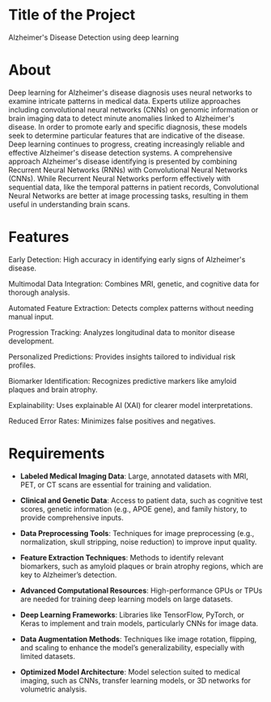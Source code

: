 # Title of the Project
Alzheimer's Disease Detection using deep learning
# About
Deep learning for Alzheimer's disease diagnosis uses neural networks to examine intricate patterns in
medical data. Experts utilize approaches including convolutional neural networks (CNNs) on genomic
information or brain imaging data to detect minute anomalies linked to Alzheimer's disease. In order
to promote early and specific diagnosis, these models seek to determine particular features that are
indicative of the disease. Deep learning continues to progress, creating increasingly reliable and
effective Alzheimer's disease detection systems.
A comprehensive approach Alzheimer's disease identifying is presented by combining Recurrent
Neural Networks (RNNs) with Convolutional Neural Networks (CNNs). While Recurrent Neural
Networks perform effectively with sequential data, like the temporal patterns in patient records,
Convolutional Neural Networks are better at image processing tasks, resulting in them useful in
understanding brain scans.
# Features
Early Detection: High accuracy in identifying early signs of Alzheimer's disease. 

Multimodal Data Integration: Combines MRI, genetic, and cognitive data for thorough analysis.

Automated Feature Extraction: Detects complex patterns without needing manual input. 

Progression Tracking: Analyzes longitudinal data to monitor disease development.

Personalized Predictions: Provides insights tailored to individual risk profiles.

Biomarker Identification: Recognizes predictive markers like amyloid plaques and brain atrophy.

Explainability: Uses explainable AI (XAI) for clearer model interpretations.

Reduced Error Rates: Minimizes false positives and negatives.

# Requirements
- **Labeled Medical Imaging Data**: Large, annotated datasets with MRI, PET, or CT scans are essential for training and validation.
  
- **Clinical and Genetic Data**: Access to patient data, such as cognitive test scores, genetic information (e.g., APOE gene), and family history, to provide comprehensive inputs.
  
- **Data Preprocessing Tools**: Techniques for image preprocessing (e.g., normalization, skull stripping, noise reduction) to improve input quality.
  
- **Feature Extraction Techniques**: Methods to identify relevant biomarkers, such as amyloid plaques or brain atrophy regions, which are key to Alzheimer’s detection.

- **Advanced Computational Resources**: High-performance GPUs or TPUs are needed for training deep learning models on large datasets.
  
- **Deep Learning Frameworks**: Libraries like TensorFlow, PyTorch, or Keras to implement and train models, particularly CNNs for image data.

- **Data Augmentation Methods**: Techniques like image rotation, flipping, and scaling to enhance the model’s generalizability, especially with limited datasets.
  
- **Optimized Model Architecture**: Model selection suited to medical imaging, such as CNNs, transfer learning models, or 3D networks for volumetric analysis.
  


